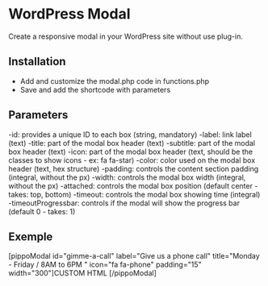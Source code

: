# WordPress Modal
Create a responsive modal in your WordPress site without use plug-in.

## Installation
- Add and customize the modal.php code in functions.php 
- Save and add the shortcode with parameters

## Parameters
-id: provides a unique ID to each box (string, mandatory)
-label: link label (text)
-title: part of the modal box header (text)
-subtitle: part of the modal box header (text)
-icon: part of the modal box header (text, should be the classes to show icons - ex: fa fa-star)
-color: color used on the modal box header (text, hex structure)
-padding: controls the content section padding (integral, without the px)
-width: controls the modal box width (integral, without the px)
-attached: controls the modal box position (default center - takes: top, bottom)
-timeout: controls the modal box showing time (integral)
-timeoutProgressbar: controls if the modal will show the progress bar (default 0 - takes: 1)

## Exemple 
[pippoModal id="gimme-a-call" label="Give us a phone call" title="Monday - Friday / 8AM to 6PM
" icon="fa fa-phone" padding="15" width="300"]CUSTOM HTML [/pippoModal]
